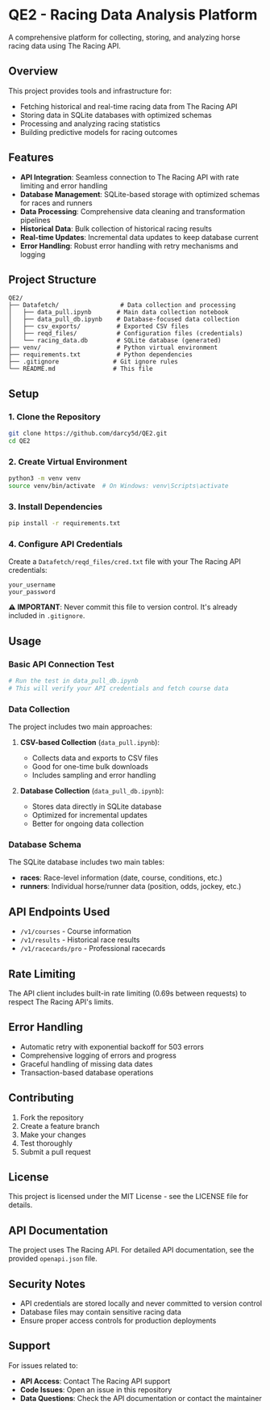 # QE2 - Racing Data Analysis Platform

A comprehensive platform for collecting, storing, and analyzing horse racing data using The Racing API.

## Overview

This project provides tools and infrastructure for:
- Fetching historical and real-time racing data from The Racing API
- Storing data in SQLite databases with optimized schemas
- Processing and analyzing racing statistics
- Building predictive models for racing outcomes

## Features

- **API Integration**: Seamless connection to The Racing API with rate limiting and error handling
- **Database Management**: SQLite-based storage with optimized schemas for races and runners
- **Data Processing**: Comprehensive data cleaning and transformation pipelines
- **Historical Data**: Bulk collection of historical racing results
- **Real-time Updates**: Incremental data updates to keep database current
- **Error Handling**: Robust error handling with retry mechanisms and logging

## Project Structure

```
QE2/
├── Datafetch/                 # Data collection and processing
│   ├── data_pull.ipynb       # Main data collection notebook
│   ├── data_pull_db.ipynb    # Database-focused data collection
│   ├── csv_exports/          # Exported CSV files
│   ├── reqd_files/           # Configuration files (credentials)
│   └── racing_data.db        # SQLite database (generated)
├── venv/                     # Python virtual environment
├── requirements.txt          # Python dependencies
├── .gitignore               # Git ignore rules
└── README.md                # This file
```

## Setup

### 1. Clone the Repository

```bash
git clone https://github.com/darcy5d/QE2.git
cd QE2
```

### 2. Create Virtual Environment

```bash
python3 -m venv venv
source venv/bin/activate  # On Windows: venv\Scripts\activate
```

### 3. Install Dependencies

```bash
pip install -r requirements.txt
```

### 4. Configure API Credentials

Create a `Datafetch/reqd_files/cred.txt` file with your The Racing API credentials:
```
your_username
your_password
```

**⚠️ IMPORTANT**: Never commit this file to version control. It's already included in `.gitignore`.

## Usage

### Basic API Connection Test

```python
# Run the test in data_pull_db.ipynb
# This will verify your API credentials and fetch course data
```

### Data Collection

The project includes two main approaches:

1. **CSV-based Collection** (`data_pull.ipynb`):
   - Collects data and exports to CSV files
   - Good for one-time bulk downloads
   - Includes sampling and error handling

2. **Database Collection** (`data_pull_db.ipynb`):
   - Stores data directly in SQLite database
   - Optimized for incremental updates
   - Better for ongoing data collection

### Database Schema

The SQLite database includes two main tables:

- **races**: Race-level information (date, course, conditions, etc.)
- **runners**: Individual horse/runner data (position, odds, jockey, etc.)

## API Endpoints Used

- `/v1/courses` - Course information
- `/v1/results` - Historical race results
- `/v1/racecards/pro` - Professional racecards

## Rate Limiting

The API client includes built-in rate limiting (0.69s between requests) to respect The Racing API's limits.

## Error Handling

- Automatic retry with exponential backoff for 503 errors
- Comprehensive logging of errors and progress
- Graceful handling of missing data dates
- Transaction-based database operations

## Contributing

1. Fork the repository
2. Create a feature branch
3. Make your changes
4. Test thoroughly
5. Submit a pull request

## License

This project is licensed under the MIT License - see the LICENSE file for details.

## API Documentation

The project uses The Racing API. For detailed API documentation, see the provided `openapi.json` file.

## Security Notes

- API credentials are stored locally and never committed to version control
- Database files may contain sensitive racing data
- Ensure proper access controls for production deployments

## Support

For issues related to:
- **API Access**: Contact The Racing API support
- **Code Issues**: Open an issue in this repository
- **Data Questions**: Check the API documentation or contact the maintainer
